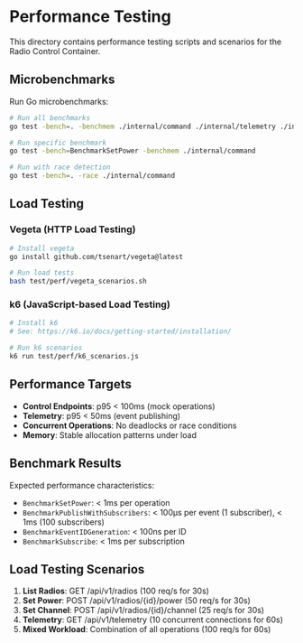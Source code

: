 # Performance Testing

This directory contains performance testing scripts and scenarios for the Radio Control Container.

## Microbenchmarks

Run Go microbenchmarks:

```bash
# Run all benchmarks
go test -bench=. -benchmem ./internal/command ./internal/telemetry ./internal/adapter

# Run specific benchmark
go test -bench=BenchmarkSetPower -benchmem ./internal/command

# Run with race detection
go test -bench=. -race ./internal/command
```

## Load Testing

### Vegeta (HTTP Load Testing)

```bash
# Install vegeta
go install github.com/tsenart/vegeta@latest

# Run load tests
bash test/perf/vegeta_scenarios.sh
```

### k6 (JavaScript-based Load Testing)

```bash
# Install k6
# See: https://k6.io/docs/getting-started/installation/

# Run k6 scenarios
k6 run test/perf/k6_scenarios.js
```

## Performance Targets

- **Control Endpoints**: p95 < 100ms (mock operations)
- **Telemetry**: p95 < 50ms (event publishing)
- **Concurrent Operations**: No deadlocks or race conditions
- **Memory**: Stable allocation patterns under load

## Benchmark Results

Expected performance characteristics:

- `BenchmarkSetPower`: < 1ms per operation
- `BenchmarkPublishWithSubscribers`: < 100μs per event (1 subscriber), < 1ms (100 subscribers)
- `BenchmarkEventIDGeneration`: < 100ns per ID
- `BenchmarkSubscribe`: < 1ms per subscription

## Load Testing Scenarios

1. **List Radios**: GET /api/v1/radios (100 req/s for 30s)
2. **Set Power**: POST /api/v1/radios/{id}/power (50 req/s for 30s)
3. **Set Channel**: POST /api/v1/radios/{id}/channel (25 req/s for 30s)
4. **Telemetry**: GET /api/v1/telemetry (10 concurrent connections for 60s)
5. **Mixed Workload**: Combination of all operations (100 req/s for 60s)
